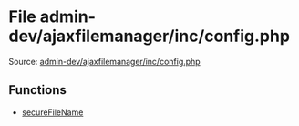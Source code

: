 File admin-dev/ajaxfilemanager/inc/config.php
=========

Source: [admin-dev/ajaxfilemanager/inc/config.php](https://github.com/PrestaShop/PrestaShop/blob/1.5.0.3/admin-dev/ajaxfilemanager/inc/config.php)



Functions
---------

* [secureFileName](function.secureFileName.md)
